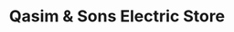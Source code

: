 ---
title: "Qasim & Sons Electric Store"
url: /karachi/qasim-und-sons-electric-store/
shop: Elektronik
---